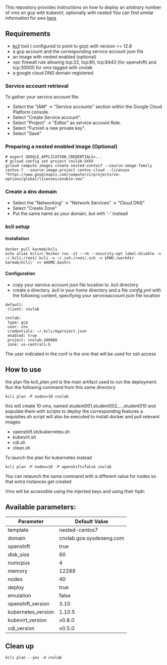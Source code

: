 
This repository provides instructions on how to deploy an arbitrary number of vms on gcp with kubevirt, optionally with nested
You can find similar information for aws [here](aws.md)

## Requirements

- [*kcli*](https://github.com/karmab/kcli) tool ( configured to point to gcp) with version >= 12.8
- a gcp account and the corresponding service account json file
- an image with nested enabled (optional)
- vpc firewall rule allowing tcp:22, tcp:80, tcp:8443 (for openshift) and tcp:30000 for vms tagged with cnvlab
- a google cloud DNS domain registered

### Service account retrieval

To gather your service account file:

- Select the "IAM" → "Service accounts" section within the Google Cloud Platform console.
- Select "Create Service account".
- Select "Project" → "Editor" as service account Role.
- Select "Furnish a new private key".
- Select "Save"

### Preparing a nested enabled image (Optional)

```
# export GOOGLE_APPLICATION_CREDENTIALS=...
# gcloud config set project cnvlab-XXXX
gcloud compute images create nested-centos7 --source-image-family centos-7 --source-image-project centos-cloud --licenses "https://www.googleapis.com/compute/v1/projects/vm-options/global/licenses/enable-vmx"
```

### Create a dns domain

- Select the "Networking" → "Network Services" → "Cloud DNS"
- Select "Create Zone"
- Put the same name as your domain, but with '-' instead

### kcli setup

#### Installation 

```
docker pull karmab/kcli
echo alias kcli=\'docker run -it --rm --security-opt label:disable -v ~/.kcli:/root/.kcli -v ~/.ssh:/root/.ssh -v $PWD:/workdir karmab/kcli\' >> $HOME.bashrc
```

#### Configuration

- copy your service account json file location to .kcli directory
- create a directory *.kcli* in your home directory and a file *config.yml* with the following content, specifying your serviceaccount json file location

```
default:
 client: cnvlab

cnvlab:
 type: gcp
 user: cnv
 credentials: ~/.kcli/myproject.json
 enabled: true
 project: cnvlab-209908
 zone: us-central1-b

```

The user indicated in the conf is the one that will be used for ssh access

## How to use

the plan file  *kcli_plan.yml* is the main artifact used to run the deployment.
Run the following command from this same directory

```
kcli plan -P nodes=10 cnvlab
```

this will create 10 vms, named student001,student002,...,student010 and populate them with scripts to deploy the corresponding features
a requisites.sh script will also be executed to install docker and pull relevant images

- openshift.sh/kubernetes.sh
- kubevirt.sh
- cdi.sh
- clean.sh

To launch the plan for kubernetes instead

```
kcli plan -P nodes=10 -P openshift=false cnvlab
```

You can relaunch the same command with a different value for nodes so that extra instances get created

Vms will be accessible using the injected keys and using their fqdn

## Available parameters:

| Parameter         | Default Value            |
|------------------ |--------------------------|
|template           | nested-centos7           | 
|domain             | cnvlab.gce.sysdeseng.com |
|openshift          | true                     |
|disk_size          | 60                       |
|numcpus            | 4                        |
|memory             | 12288                    |
|nodes              | 40                       |
|deploy             | true                     |
|emulation          | false                    |
|openshift_version  | 3.10                     |
|kubernetes_version | 1.10.5                   |
|kubevirt_version   | v0.8.0                   |
|cdi_version        | v0.5.0                   |

## Clean up

```
kcli plan --yes -d cnvlab
```
